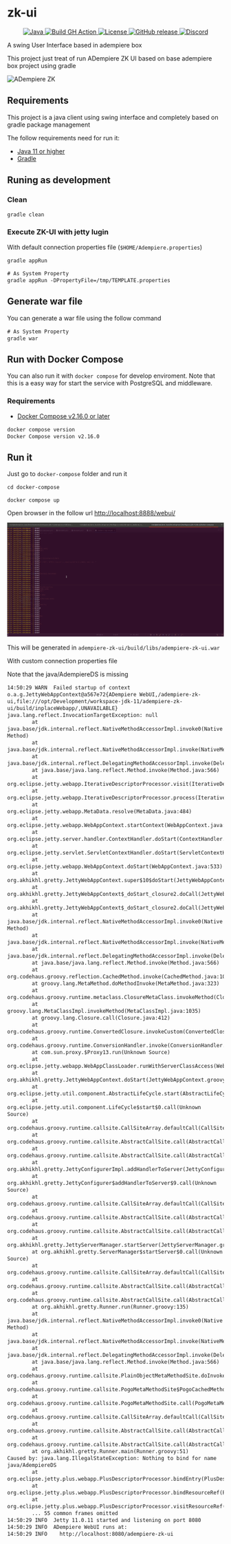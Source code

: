 # zk-ui

<p align="center">
  <a href="https://adoptium.net/es/temurin/releases/?version=11">
    <img src="https://badgen.net/badge/Java/11/orange" alt="Java">
  </a>
  <a href="https://github.com/adempiere/zk-ui/actions/workflows/ci.yml">
    <img src="https://github.com/adempiere/zk-ui/actions/workflows/ci.yml/badge.svg" alt="Build GH Action">
  </a>
  <a href="https://github.com/adempiere/zk-ui/blob/master/LICENSE">
    <img src="https://img.shields.io/badge/license-GNU/GPL%20(v2)-blue" alt="License">
  </a>
  <a href="https://github.com/adempiere/zk-ui/releases/latest">
    <img src="https://img.shields.io/github/release/adempiere/zk-ui.svg" alt="GitHub release">
  </a>
  <a href="https://discord.gg/T6eH6A7PJZ">
    <img src="https://badgen.net/badge/discord/join%20chat" alt="Discord">
  </a>
</p>

A swing User Interface based in adempiere box

This project just treat of run ADempiere ZK UI based on base adempiere box project using gradle

![ADempiere ZK](docs/ADempiere_ZK.gif)

## Requirements

This project is a java client using swing interface and completely based on gradle package management

The follow requirements need for run it:

- [Java 11 or higher](https://adoptopenjdk.net/)
- [Gradle](https://gradle.org/install/)

## Runing as development
### Clean
```shell
gradle clean
```

### Execute ZK-UI with jetty lugin
With default connection properties file (`$HOME/Adempiere.properties`)
```shell
gradle appRun
```

```shell
# As System Property
gradle appRun -DPropertyFile=/tmp/TEMPLATE.properties
```


## Generate war file

You can generate a war file using the follow command

```shell
# As System Property
gradle war
```

## Run with Docker Compose

You can also run it with `docker compose` for develop enviroment. Note that this is a easy way for start the service with PostgreSQL and middleware.

### Requirements

- [Docker Compose v2.16.0 or later](https://docs.docker.com/compose/install/linux/)

```Shell
docker compose version
Docker Compose version v2.16.0
```

## Run it

Just go to `docker-compose` folder and run it

```Shell
cd docker-compose
```

```Shell
docker compose up
```

Open browser in the follow url [http://localhost:8888/webui/](http://localhost:8888/webui/)


![ADempiere ZK](docs/Docker_Compose_ZK.gif)

This will be generated in `adempiere-zk-ui/build/libs/adempiere-zk-ui.war`


With custom connection properties file

Note that the java/AdempiereDS is missing


```Shell
14:50:29 WARN  Failed startup of context o.a.g.JettyWebAppContext@a567e72{ADempiere WebUI,/adempiere-zk-ui,file:///opt/Development/workspace-jdk-11/adempiere-zk-ui/build/inplaceWebapp/,UNAVAILABLE}
java.lang.reflect.InvocationTargetException: null
        at java.base/jdk.internal.reflect.NativeMethodAccessorImpl.invoke0(Native Method)
        at java.base/jdk.internal.reflect.NativeMethodAccessorImpl.invoke(NativeMethodAccessorImpl.java:62)
        at java.base/jdk.internal.reflect.DelegatingMethodAccessorImpl.invoke(DelegatingMethodAccessorImpl.java:43)
        at java.base/java.lang.reflect.Method.invoke(Method.java:566)
        at org.eclipse.jetty.webapp.IterativeDescriptorProcessor.visit(IterativeDescriptorProcessor.java:81)
        at org.eclipse.jetty.webapp.IterativeDescriptorProcessor.process(IterativeDescriptorProcessor.java:69)
        at org.eclipse.jetty.webapp.MetaData.resolve(MetaData.java:484)
        at org.eclipse.jetty.webapp.WebAppContext.startContext(WebAppContext.java:1304)
        at org.eclipse.jetty.server.handler.ContextHandler.doStart(ContextHandler.java:896)
        at org.eclipse.jetty.servlet.ServletContextHandler.doStart(ServletContextHandler.java:306)
        at org.eclipse.jetty.webapp.WebAppContext.doStart(WebAppContext.java:533)
        at org.akhikhl.gretty.JettyWebAppContext.super$10$doStart(JettyWebAppContext.groovy)
        at org.akhikhl.gretty.JettyWebAppContext$_doStart_closure2.doCall(JettyWebAppContext.groovy:47)
        at org.akhikhl.gretty.JettyWebAppContext$_doStart_closure2.doCall(JettyWebAppContext.groovy)
        at java.base/jdk.internal.reflect.NativeMethodAccessorImpl.invoke0(Native Method)
        at java.base/jdk.internal.reflect.NativeMethodAccessorImpl.invoke(NativeMethodAccessorImpl.java:62)
        at java.base/jdk.internal.reflect.DelegatingMethodAccessorImpl.invoke(DelegatingMethodAccessorImpl.java:43)
        at java.base/java.lang.reflect.Method.invoke(Method.java:566)
        at org.codehaus.groovy.reflection.CachedMethod.invoke(CachedMethod.java:107)
        at groovy.lang.MetaMethod.doMethodInvoke(MetaMethod.java:323)
        at org.codehaus.groovy.runtime.metaclass.ClosureMetaClass.invokeMethod(ClosureMetaClass.java:274)
        at groovy.lang.MetaClassImpl.invokeMethod(MetaClassImpl.java:1035)
        at groovy.lang.Closure.call(Closure.java:412)
        at org.codehaus.groovy.runtime.ConvertedClosure.invokeCustom(ConvertedClosure.java:50)
        at org.codehaus.groovy.runtime.ConversionHandler.invoke(ConversionHandler.java:112)
        at com.sun.proxy.$Proxy13.run(Unknown Source)
        at org.eclipse.jetty.webapp.WebAppClassLoader.runWithServerClassAccess(WebAppClassLoader.java:134)
        at org.akhikhl.gretty.JettyWebAppContext.doStart(JettyWebAppContext.groovy:46)
        at org.eclipse.jetty.util.component.AbstractLifeCycle.start(AbstractLifeCycle.java:93)
        at org.eclipse.jetty.util.component.LifeCycle$start$0.call(Unknown Source)
        at org.codehaus.groovy.runtime.callsite.CallSiteArray.defaultCall(CallSiteArray.java:47)
        at org.codehaus.groovy.runtime.callsite.AbstractCallSite.call(AbstractCallSite.java:125)
        at org.codehaus.groovy.runtime.callsite.AbstractCallSite.call(AbstractCallSite.java:130)
        at org.akhikhl.gretty.JettyConfigurerImpl.addHandlerToServer(JettyConfigurerImpl.groovy:323)
        at org.akhikhl.gretty.JettyConfigurer$addHandlerToServer$9.call(Unknown Source)
        at org.codehaus.groovy.runtime.callsite.CallSiteArray.defaultCall(CallSiteArray.java:47)
        at org.codehaus.groovy.runtime.callsite.AbstractCallSite.call(AbstractCallSite.java:125)
        at org.codehaus.groovy.runtime.callsite.AbstractCallSite.call(AbstractCallSite.java:148)
        at org.akhikhl.gretty.JettyServerManager.startServer(JettyServerManager.groovy:59)
        at org.akhikhl.gretty.ServerManager$startServer$0.call(Unknown Source)
        at org.codehaus.groovy.runtime.callsite.CallSiteArray.defaultCall(CallSiteArray.java:47)
        at org.codehaus.groovy.runtime.callsite.AbstractCallSite.call(AbstractCallSite.java:125)
        at org.codehaus.groovy.runtime.callsite.AbstractCallSite.call(AbstractCallSite.java:139)
        at org.akhikhl.gretty.Runner.run(Runner.groovy:135)
        at java.base/jdk.internal.reflect.NativeMethodAccessorImpl.invoke0(Native Method)
        at java.base/jdk.internal.reflect.NativeMethodAccessorImpl.invoke(NativeMethodAccessorImpl.java:62)
        at java.base/jdk.internal.reflect.DelegatingMethodAccessorImpl.invoke(DelegatingMethodAccessorImpl.java:43)
        at java.base/java.lang.reflect.Method.invoke(Method.java:566)
        at org.codehaus.groovy.runtime.callsite.PlainObjectMetaMethodSite.doInvoke(PlainObjectMetaMethodSite.java:43)
        at org.codehaus.groovy.runtime.callsite.PogoMetaMethodSite$PogoCachedMethodSiteNoUnwrapNoCoerce.invoke(PogoMetaMethodSite.java:193)
        at org.codehaus.groovy.runtime.callsite.PogoMetaMethodSite.call(PogoMetaMethodSite.java:73)
        at org.codehaus.groovy.runtime.callsite.CallSiteArray.defaultCall(CallSiteArray.java:47)
        at org.codehaus.groovy.runtime.callsite.AbstractCallSite.call(AbstractCallSite.java:125)
        at org.codehaus.groovy.runtime.callsite.AbstractCallSite.call(AbstractCallSite.java:130)
        at org.akhikhl.gretty.Runner.main(Runner.groovy:51)
Caused by: java.lang.IllegalStateException: Nothing to bind for name java/AdempiereDS
        at org.eclipse.jetty.plus.webapp.PlusDescriptorProcessor.bindEntry(PlusDescriptorProcessor.java:892)
        at org.eclipse.jetty.plus.webapp.PlusDescriptorProcessor.bindResourceRef(PlusDescriptorProcessor.java:814)
        at org.eclipse.jetty.plus.webapp.PlusDescriptorProcessor.visitResourceRef(PlusDescriptorProcessor.java:221)
        ... 55 common frames omitted
14:50:29 INFO  Jetty 11.0.11 started and listening on port 8080
14:50:29 INFO  ADempiere WebUI runs at:
14:50:29 INFO    http://localhost:8080/adempiere-zk-ui
```
